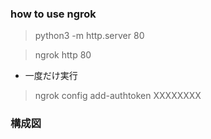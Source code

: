 ### how to use ngrok

> python3 -m http.server 80

> ngrok http 80

* 一度だけ実行
> ngrok config add-authtoken XXXXXXXX

### 構成図

